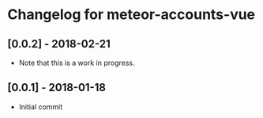 # Changelog for meteor-accounts-vue

## [0.0.2] - 2018-02-21

- Note that this is a work in progress.

## [0.0.1] - 2018-01-18

- Initial commit
